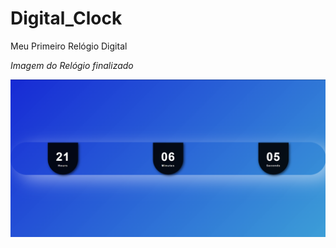 # Digital_Clock
 Meu Primeiro Relógio Digital



*Imagem do Relógio finalizado*

![Print Relógio](clock.png)